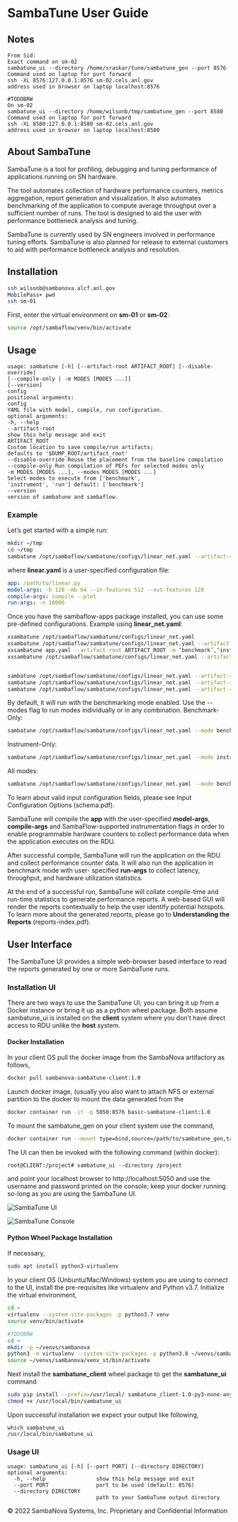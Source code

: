 # SambaTune User Guide

## Notes

```text
From Sid:
Exact command on sm-02
sambatune_ui --directory /home/sraskar/tune/sambatune_gen --port 8576
Command used on laptop for port forward
ssh -XL 8576:127.0.0.1:8576 sm-02.cels.anl.gov
address used in browser on laptop localhost:8576
```

```text
#TODOBRW
On sm-02
sambatune_ui --directory /home/wilsonb/tmp/sambatune_gen --port 8580
Command used on laptop for port forward
ssh -XL 8580:127.0.0.1:8580 sm-02.cels.anl.gov
address used in browser on laptop localhost:8580
```

## About SambaTune

SambaTune is a tool for profiling, debugging and tuning performance of applications
running on SN hardware.

The tool automates collection of hardware performance counters, metrics aggregation,
report generation and visualization. It also automates benchmarking of the application
to compute average throughput over a sufficient number of runs. The tool is designed to
aid the user with performance bottleneck analysis and tuning.

SambaTune is currently used by SN engineers involved in performance tuning efforts.
SambaTune is also planned for release to external customers to aid with performance
bottleneck analysis and resolution.

## Installation

```bash
ssh wilsonb@sambanova.alcf.anl.gov
MobilePass+ pwd
ssh sm-01
```

First, enter the virtual environment on **sm-01** or **sm-02**:

```bash
source /opt/sambaflow/venv/bin/activate
```

## Usage

```console
usage: sambatune [-h] [--artifact-root ARTIFACT_ROOT] [--disable-override]
[--compile-only | -m MODES [MODES ...]]
[--version]
config
positional arguments:
config
YAML file with model, compile, run configuration.
optional arguments:
-h, --help
--artifact-root
show this help message and exit
ARTIFACT_ROOT
Custom location to save compile/run artifacts;
defaults to '$DUMP_ROOT/artifact_root'
--disable-override Reuse the placement from the baseline compilation
--compile-only Run compilation of PEFs for selected modes only
-m MODES [MODES ...], --modes MODES [MODES ...]
Select modes to execute from ['benchmark',
'instrument', 'run'] default: ['benchmark']
--version
version of sambatune and sambaflow.
```

### Example

Let’s get started with a simple run:

```bash
mkdir ~/tmp
cd ~/tmp
sambatune /opt/sambaflow/sambatune/configs/linear_net.yaml --artifact-root . -m benchmark
```

where **linear.yaml** is a user-specified configuration file:

```yaml
app: /path/to/linear.py
model-args: -b 128 -mb 64 --in-features 512 --out-features 128
compile-args: compile --plot
run-args: -n 10000
```

Once you have the sambaflow-apps package installed, you can use some pre-defined
configurations. Example using **linear_net.yaml**:

```bash
xsambatune /opt/sambaflow/sambatune/configs/linear_net.yaml
xsambatune /opt/sambaflow/sambatune/configs/linear_net.yaml --artifact-root . -m 'benchmark'
xxsambatune app.yaml --artifact-root ARTIFACT_ROOT -m ‘benchmark’,‘instrument’,‘train’
xxsambatune /opt/sambaflow/sambatune/configs/linear_net.yaml --artifact-root . -m 'benchmark','instrument','train'


sambatune /opt/sambaflow/sambatune/configs/linear_net.yaml --artifact-root . -m benchmark
sambatune /opt/sambaflow/sambatune/configs/linear_net.yaml --artifact-root . -m instrument
sambatune /opt/sambaflow/sambatune/configs/linear_net.yaml --artifact-root . -m run

```

By default, it will run with the benchmarking mode enabled. Use the --modes flag to run
modes individually or in any combination.
Benchmark-Only:

```bash
sambatune /opt/sambaflow/sambatune/configs/linear_net.yaml --mode benchmark#
```

Instrument-Only:

```bash
sambatune /opt/sambaflow/sambatune/configs/linear_net.yaml --mode instrument#
```

All modes:

```bash
sambatune /opt/sambaflow/sambatune/configs/linear_net.yaml --mode benchmark instrument run#
```

To learn about valid input configuration fields, please see Input Configuration Options (schema.pdf).

SambaTune will compile the **app** with the user-specified **model-args**, **compile-args**
and SambaFlow-supported instrumentation flags in order to enable programmable
hardware counters to collect performance data when the application executes on the
RDU.

After successful compile, SambaTune will run the application on the RDU and collect
performance counter data. It will also run the application in benchmark mode with user-
specified **run-args** to collect latency, throughput, and hardware utilization statistics.

At the end of a successful run, SambaTune will collate compile-time and run-time
statistics to generate performance reports. A web-based GUI will render the reports
contextually to help the user identify potential hotspots. To learn more about the
generated reports, please go to **Understanding the Reports** (reports-index.pdf).

## User Interface

The SambaTune UI provides a simple web-browser based interface to read the reports
generated by one or more SambaTune runs.

### Installation UI

There are two ways to use the SambaTune UI; you can bring it up from a Docker
instance or bring it up as a python wheel package. Both assume sambatune_ui is
installed on the **client** system where you don’t have direct access to RDU unlike the **host**
system.

#### Docker Installation

In your client OS pull the docker image from the SambaNova artifactory as follows,

```bash
docker pull sambanova-sambatune-client:1.0
```

Launch docker image, (usually you also want to attach NFS or external partition to the
docker to mount the data generated from the

```bash
docker container run -it -p 5050:8576 basic-sambatune-client:1.0
```

To mount the sambatune_gen on your client system use the command,

```bash
docker container run --mount type=bind,source=/path/to/sambatune_gen,target =/project -it -p 5050:8576 basic-sambatune-client:1.0
```

The UI can then be invoked with the following command (within docker):

```docker
root@CLIENT:/project# sambatune_ui --directory /project
```

and point your localhost browser to http://localhost:5050 and use the username and
password printed on the console; keep your docker running so-long as you are using the
SambaTune UI.

![SambaTune UI](ST_UI.jpg "SambaTune UI")

![SambaTune Console](ST_console.jpg "SambaTune Console")

#### Python Wheel Package Installation

If necessary,

```bash
sudo apt install python3-virtualenv
```

In your client OS (Unbuntu/Mac/Windows) system you are using to connect to the UI,
install the pre-requisites like virtualenv and Python v3.7. Initialize the virtual
environment,

```bash
cd ~
virtualenv --system-site-packages -p python3.7 venv
source venv/bin/activate
```

```bash
#TODOBRW
cd ~
mkdir -p ~/venvs/sambanova
python3 -m virtualenv --system-site-packages -p python3.8 ~/venvs/sambanova/venv_st
source ~/venvs/sambanova/venv_st/bin/activate
```

Next install the **sambatune_client** wheel package to get the **sambatune_ui** command

```bash
sudo pip install --prefix=/usr/local/ sambatune_client-1.0-py3-none-any.whl
chmod +x /usr/local/bin/sambatune_ui
```

Upon successful installation we expect your output like following,

```console
which sambatune_ui
/usr/local/bin/sambatune_ui
```

### Usage UI

```console
usage: sambatune_ui [-h] [--port PORT] [--directory DIRECTORY]
optional arguments:
  -h, --help                show this help message and exit
  --port PORT               port to be used (default: 8576)
  --directory DIRECTORY
                            path to your SambaTune output directory
```

© 2022 SambaNova Systems, Inc. Proprietary and Confidential Information
